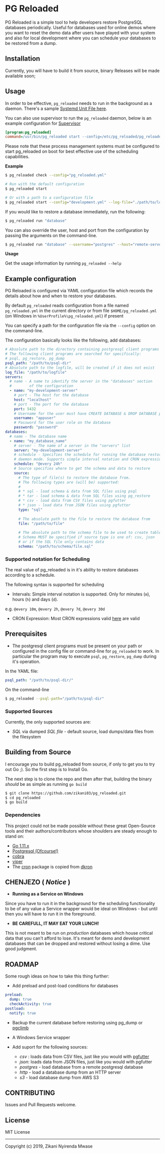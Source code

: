 PG Reloaded
===

PG Reloaded is a simple tool to help developers restore PostgreSQL databases 
periodically. Useful for databases used for online demos where you
want to reset the demo data after users have played with your system and also
for local development where you can schedule your databases to be restored from a dump. 

## Installation

Currently, you will have to build it from source, binary Releases will be made available soon;

## Usage

In order to be effective, `pg_reloaded` needs to run in the background as a daemon.
There's a sample [Systemd Unit File here](./config/pg_reloaded.service).

You can also use supervisor to run the `pg_reloaded` daemon, below is an example
configuration for [Supervisor](https://github.com/supervisor/supervisor)

```ini
[program:pg_reloaded]
command=/usr/bin/pg_reloaded start --config=/etc/pg_reloaded/pg_reloaded.yml
```
Please note that these process management systems must be configured to 
start pg_reloaded on boot for best effective use of the scheduling capabilities.

**Example**

```sh
$ pg_reloaded check --config="pg_reloaded.yml"

# Run with the default configuration
$ pg_reloaded start

# Or with a path to a configuration file
$ pg_reloaded start --config="development.yml" --log-file="./path/to/log"
```

If you would like to restore a database immediately, run the following:

```sh
$ pg_reloaded run "database"
```

You can also override the user, host and port from the configuration by passing
the arguments on the command-line.

```sh 
$ pg_reloaded run "database" --username="postgres" --host="remote-server" --port=15432 
```

**Usage**

Get the usage information by running `pg_reloaded --help`

## Example configuration

PG Reloaded is configured via YAML configuration file which records the details
about how and when to restore your databases.

By default `pg_reloaded` reads configuration from a file named `pg_reloaded.yml`
in the current directory or from file `$HOME/pg_reloaded.yml`
(on Windows in `%UserProfile%\pg_reloaded.yml`) if present

You can specify a path for the configuration file via the `--config` option
on the command-line.

The configuration basically looks like the following, add databases:

```yaml
# Absolute path to the directory containing postgresql client programs
# The following client programs are searched for specifically:
# psql, pg_restore, pg_dump
psql_path: "/path/to/psql-dir"
# Absolute path to the logfile, will be created if it does not exist
log_file: "/path/to/logfile"
servers:
  # name - A name to identify the server in the "databases" section
  #        of the configuration
  - name: "my-development-server"
    # port - The host for the database
    host: "localhost"
    # port - The port for the database
    port: 5432
    # Username for the user must have CREATE DATABASE & DROP DATABASE privileges
    username: "appuser" 
    # Password for the user role on the database 
    password: "password"
databases:
  # name - The database name 
  - name: "my_database_name"
    # server - The name of a server in the "servers" list
    server: "my-development-server"
    # schedule - Specifies the schedule for running the database restores in
    # daemon mode. Supports simple interval notation and CRON expressions
    schedule: "@every 24h"
    # Source specifies where to get the schema and data to restore  
    source:
      # The type of file(s) to restore the database from.
      # The following types are (will be) supported:
      #
      # * sql - load schema & data from SQL files using psql
      # * tar - load schema & data from SQL files using pg_restore
      # * csv - load data from CSV files using pgfutter
      # * json - load data from JSON files using pgfutter
      type: "sql"
      
      # The absolute path to the file to restore the database from 
      file: "/path/to/file"
      
      # The absolute path to the schema file to be used to create tables, functions etc..
      # Schema MUST be specified if source type is one of: csv, json 
      # or if the SQL file only contains data
      schema: "/path/to/schema/file.sql"
```

### Supported notation for Scheduling

The real value of pg_reloaded is in it's ability to restore databases according
to a schedule. 

The following syntax is supported for scheduling

* Intervals: Simple interval notation is supported. Only for minutes (`m`),
hours (`h`) and days (`d`).

e.g. `@every 10m`, `@every 2h`, `@every 7d`, `@every 30d`

* CRON Expression: Most CRON expressions valid [here](http://crontab.guru) are valid


## Prerequisites

* The postgresql client programs must be present on your path or configured in 
the config file or command-line for `pg_reloaded` to work. In particular the 
program may to execute `psql`, `pg_restore`, `pg_dump` during it's operation.

In the YAML file:

```yaml
psql_path: "/path/to/psql-dir/"
```

On the command-line

```sh
$ pg_reloaded --psql-path="/path/to/psql-dir" 
```

### Supported Sources

Currently, the only supported sources are:

* *SQL* via dumped *SQL file* - default source, load dumps/data files from the filesystem

## Building from Source

I encourage you to build pg_reloaded from source, if only to get you to try out
Go ;). So the first step is to Install Go.

The next step is to clone the repo and then after that, building the binary _should_
be as simple as running `go build`

```sh
$ git clone https://github.com/zikani03/pg_reloaded.git
$ cd pg_reloaded
$ go build
```

### Dependencies

This project could not be made possible without these great Open-Source 
tools and their authors/contributors whose shoulders are steady enough to stand on:

* [Go 1.11.x](https://golang.org)
* [Postgresql (Ofcourse!)](https://postgresql.org)
* [cobra](https://github.com/spf13/cobra)
* [viper](https://github.com/spf13/viper)
* The [cron](./cron) package is copied from [dkron](https://github.com/victorcoder/dkron/tree/master/cron)

## CHENJEZO ( *Notice* )

- **Running as a Service on Windows**

Since you have to run it in the background for the scheduling functionality to be
of any value a Service wrapper would be ideal on Windows - but until then you will have 
to run it in the foreground.

- **BE CAREFULL, IT MAY EAT YOUR LUNCH!**

This is not meant to be run on *production* databases which house critical data
that you can't afford to lose. It's meant for demo and development databases that
can be dropped and restored without losing a dime. Use good judgment.


## ROADMAP

Some rough ideas on how to take this thing further:

* Add preload and post-load conditions for databases

```yaml
preload:
  dump: true
  checkActivity: true
postload:
  notify: true
```

* Backup the current database before restoring using pg_dump or [pgclimb](https://github.com/lukasmartinelli/pgclimb)
* A Windows Service wrapper
* Add suport for the following sources:

  * *csv* : loads data from CSV files, just like you would with [pgfutter](https://github.com/lukasmartinelli/pgfutter)
  * *json*: loads data from JSON files, just like you would with pgfutter
  * *postgres* - load database from a remote postgresql database
  * *http* - load a database dump from an HTTP server
  * *s3* - load database dump from AWS S3

## CONTRIBUTING

Issues and Pull Requests welcome.

## License

MIT License

---

Copyright (c) 2019, Zikani Nyirenda Mwase